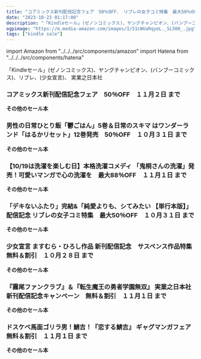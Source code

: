 ```yaml
---
title: "コアミックス新刊配信記念フェア　50％OFF、 リブレの女子コミ特集　最大50％OFF、可愛いマンガで心の洗濯を　最大88％OFF"
date: "2023-10-23 01:17:00"
description: "「Kindleセール」(ゼノンコミックス)、ヤングチャンピオン、(バンブーコミックス)、リブレ、(少女宣言)、 実業之日本社"
ogpimage: "https://m.media-amazon.com/images/I/51cWUaRqyeL._SL500_.jpg"
tags: ["kindle sale"]
---
```

import Amazon from "../../../src/components/amazon"
import Hatena from "../../../src/components/hatena"

「Kindleセール」(ゼノンコミックス)、ヤングチャンピオン、(バンブーコミックス)、リブレ、(少女宣言)、 実業之日本社




### コアミックス新刊配信記念フェア　50％OFF　１１月２日 まで



<Amazon asin="B0BWDX7CPD" />


<Amazon asin="B09QKTJ3NX" />



<Amazon asin="B0963JLX9W" />


**その他のセール本**

<Hatena src="https://kyukyunyorituryo.github.io/kindle_sale/20231102s36094/" title=""/>

### 男性の日常ひとり飯「鬱ごはん」5巻＆日常のスキマ はワンダーランド「はるかリセット」12巻発売　50％OFF　１０月３１日 まで


<Amazon asin="B0B45YHWW7" />



<Amazon asin="B0B462YWGX" />



<Amazon asin="B0B45ZY3ND" />


**その他のセール本**

<Hatena src="https://kyukyunyorituryo.github.io/kindle_sale/20231031s36138/" title=""/>

### 【10/19は洗濯を楽しむ日】本格洗濯コメディ 「鬼桐さんの洗濯」発売！可愛いマンガで心の洗濯を　最大88％OFF　１１月１日 まで


<Amazon asin="B0CHW6L668" />



<Amazon asin="B0C7VP7QXQ" />



<Amazon asin="B0BJ574T9C" />


**その他のセール本**

<Hatena src="https://kyukyunyorituryo.github.io/kindle_sale/20231101s36139/" title=""/>

### 「デキないふたり」完結&「純愛よりも、シてみたい 【単行本版】」配信記念 リブレの女子コミ特集　最大50％OFF　１０月３１日 まで


<Amazon asin="B0BMLNDQN8" />



<Amazon asin="B0B9ZVS1NZ" />



<Amazon asin="B0B6N7GKPT" />


**その他のセール本**

<Hatena src="https://kyukyunyorituryo.github.io/kindle_sale/20231031s36131/" title=""/>

### 少女宣言 ますむら・ひろし作品 新刊配信記念　サスペンス作品特集　無料＆割引　１０月２８日 まで


<Amazon asin="B0BFH8PTTM" />



<Amazon asin="B0BFGS4M64" />



<Amazon asin="B0B67S6FQ3" />


**その他のセール本**

<Hatena src="https://kyukyunyorituryo.github.io/kindle_sale/20231028s36050/" title=""/>

### 『霧尾ファンクラブ』＆『転生魔王の勇者学園無双』 実業之日本社　新刊配信記念キャンペーン　無料＆割引　１１月１日 まで


<Amazon asin="B0C6MB3JLZ" />



<Amazon asin="B0BN7MFBL8" />



<Amazon asin="B0BGNPTWPN" />


**その他のセール本**

<Hatena src="https://kyukyunyorituryo.github.io/kindle_sale/20231101s36051/" title=""/>

### ドスケベ馬面ゴリラ男！鯖吉！『恋する鯖吉』 ギャグマンガフェア　無料＆割引　１１月１日 まで


<Amazon asin="B075J9R5RH" />



<Amazon asin="B01N0BUABT" />



<Amazon asin="B07FKCWTH5" />


**その他のセール本**

<Hatena src="https://kyukyunyorituryo.github.io/kindle_sale/20231101s36057/" title=""/>